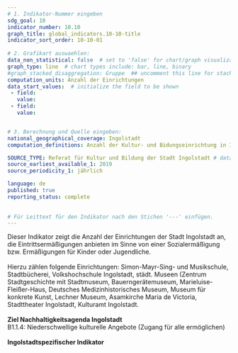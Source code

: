 ```yaml
---
# 1. Indikator-Nummer eingeben 
sdg_goal: 10 
indicator_number: 10.10
graph_title: global_indicators.10-10-title
indicator_sort_order: 10-10-01
 
# 2. Grafikart auswaehlen: 
data_non_statistical: false  # set to 'false' for chart/graph visualization 
graph_type: line  # chart types include: bar, line, binary 
#graph_stacked_disaggregation: Gruppe  ## uncomment this line for stacked bars. eplace 'Geschlecht' with the field of aggregation. 
computation_units: Anzahl der Einrichtungen 
data_start_values:  # initialize the field to be shown  
 - field: 
   value:  
 - field: 
   value:  


# 3. Berechnung und Quelle eingeben: 
national_geographical_coverage: Ingolstadt 
computation_definitions: Anzahl der Kultur- und Bidungseinrichtung in Ingolstadt die Ermäßigungen anbieten

SOURCE_TYPE: Referat für Kultur und Bildung der Stadt Ingolstadt # data source  
source_earliest_available_1: 2019
source_periodicity_1: jährlich

language: de   
published: true 
reporting_status: complete
 
 
# Für Leittext für den Indikator nach den Stichen '---' einfügen. 
---
```

Dieser Indikator zeigt die Anzahl der Einrichtungen der Stadt Ingolstadt an, die Eintrittsermäßigungen anbieten im Sinne von einer Sozialermäßigung bzw. Ermäßigungen für Kinder oder Jugendliche.<br>
<br>
Hierzu zählen folgende Einrichtungen: Simon-Mayr-Sing- und Musikschule, Stadtbücherei, Volkshochschule Ingolstadt, städt. Museen (Zentrum Stadtgeschichte mit Stadtmuseum, Bauerngerätemuseum, Marieluise-Fleißer-Haus, Deutsches Medizinhistorisches Museum, Museum für konkrete Kunst, Lechner Museum, Asamkirche Maria de Victoria, Stadttheater Ingolstadt, Kulturamt Ingolstadt.<br>
<br>
<b>Ziel Nachhaltigkeitsagenda Ingolstadt</b><br>
B1.1.4: Niederschwellige kulturelle Angebote (Zugang für alle ermöglichen)<br>
<br>
<b>Ingolstadtspezifischer Indikator</b>
